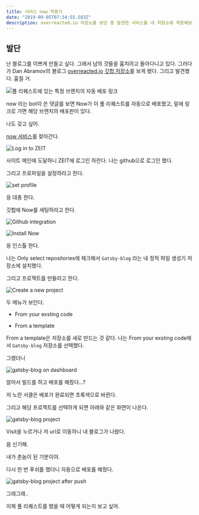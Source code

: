 ```yaml
---
title: 서비스 now 적용기
date: "2019-09-05T07:34:55.583Z"
description: overreacted.io 저장소를 보던 중 발견한 서비스를 내 저장소에 적용해보기
---
```


## 발단

난 블로그를 이쁘게 만들고 싶다. 그래서 남의 것들을 훔치려고 돌아다니고 있다.
그러다가 Dan Abramov의 블로그 [overreacted.io](https://overreacted.io/) [깃헙 저장소](https://github.com/gaearon/overreacted.io)를 보게 됐다. 그리고 발견했다. 훔칠 거.

![풀 리퀘스트에 있는 특정 브랜치의 자동 배포 링크](./0.PNG)

now 라는 bot이 쓴 댓글를 보면 Now가 이 풀 리퀘스트를 자동으로 배포했고, 밑에 링크로 가면 해당 브랜치의 배포판이 있다.

나도 갖고 싶어.

[now 서비스](https://zeit.co/login)를 찾아간다.

![Log in to ZEIT](./0.5.PNG)

사이트 메인에 도달하니 ZEIT에 로그인 하란다. 나는 github으로 로그인 했다.

그리고 프로파일을 설정하라고 한다.

![set profile](./1.PNG)

응 대충 한다.

깃헙에 Now를 세팅하라고 한다.

![Github integration](./2.PNG)

![Install Now](./3.PNG)

응 인스톨 한다.

나는 Only select repositories에 체크해서 `Gatsby-blog` 라는 내 정적 파일 생성기 저장소에 설치했다.

그리고 프로젝트를 만들라고 한다.

![Create a new project](./5.PNG)

두 메뉴가 보인다.

- From your exsting code

- From a template

From a template은 저장소를 새로 만드는 것 같다.
나는 From your exsting code에서 `Gatsby-blog` 저장소를 선택했다.

그랬더니

![gatsby-blog on dashboard](./6.PNG)

알아서 빌드를 하고 배포를 해줬다...?

저 노란 서클은 배포가 완료되면 초록색으로 바뀐다.

그리고 해당 프로젝트를 선택하게 되면 아래와 같은 화면이 나온다.

![gatsby-blog project](./7.PNG)

Visit을 누르거나 저 url로 이동하니 내 블로그가 나왔다.

음 신기해.

내가 촌놈이 된 기분이야.

다시 한 번 푸쉬를 했더니 자동으로 배포를 해줬다. 

![gatsby-blog project after push](./8.PNG)

그래그래..

이제 풀 리퀘스트를 했을 때 어떻게 되는지 보고 싶어.
